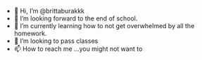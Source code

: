 - 👋 Hi, I’m @brittaburakkk
- 👀 I’m looking forward to the end of school.
- 🌱 I’m currently learning how to not get overwhelmed by all the homework.
- 💞️ I’m looking to pass classes 
- 📫 How to reach me ...you might not want to

<!---
brittaburakkk/brittaburakkk is a ✨ special ✨ repository because its `README.md` (this file) appears on your GitHub profile.
You can click the Preview link to take a look at your changes.
--->
